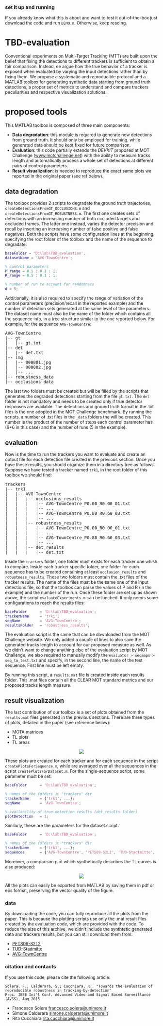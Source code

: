 ### set it up and running
If you already know what this is about and want to test it out-of-the-box just download the code and run `DEMO.m`. Otherwise, keep reading.

# TBD-evaluation
Conventional experiments on Multi-Target Tracking (MTT) are built upon the belief that fixing the detections to different trackers is sufficient to obtain a fair comparison. Instead, ee argue how the true behavior of a tracker is exposed when evaluated by varying the input detections rather than by fixing them. We propose a systematic and reproducible protocol and a MATLAB toolbox for generating synthetic data starting from ground truth detections, a proper set of metrics to understand and compare trackers peculiarities and respective visualization solutions.

# proposed tools
This MATLAB toolbox is composed of three main components:
* **Data degradation**: this module is required to generate new detections from ground truth. It should only be employed for training, while generated data should be kept fixed for future comparison.
* **Evaluation**: this code partially extends the *DEVKIT* proposed at MOT Challenge (www.motchallenge.net) with the ability to measure tracks length and automatically process a whole set of detections at different pairs of control parameters.
* **Result visualization**: is needed to reproduce the exact same plots we reported in the original paper (see ref below).

## data degradation
The toolbox provides 2 scripts to degradate the ground truth trajectories, `createDetectionsFromGT_OCCLUSIONS.m` and `createDetectionsFromGT_ROBUSTNESS.m`. The first one creates sets of detections with an increasing number of both occluded targets and occluded frames. The latter one instead, varies the detector precision and recall by inserting an increasing number of false positive and false negatives. Both the scripts have some configuration lines at the beginning, specifying the root folder of the toolbox and the name of the sequence to degradate.

```matlab
baseFolder = 'D:\lab\TBD_evaluation';
datasetName = 'AVG-TownCentre';

% control parameters
P_range = 0.5 : 0.1 : 1;
R_range = 0.5 : 0.1 : 1;

% number of run to account for randomness
d = 5;
```

Additionally, it is also required to specify the range of variation of the control parameters (precision/recall in the reported example) and the number of detection sets generated at the same level of the parameters. The dataset name must also be the name of the folder which contains all the sequence info, in a tree structure similar to the one reported below. For example, for the sequence `AVG-TownCentre`:

<pre>
AVG-TownCentre
|-- gt
|   |-- gt.txt
|-- det
|   |-- det.txt
|-- img
|   |-- 000001.jpg
|   |-- 000002.jpg
|   |-- ...
|-- robustness_data
|-- occlusions_data
</pre>

The last two folders must be created but will be filled by the scripts that generates the degraded detections starting from the file `gt.txt`. The `det` folder is not mandatory and needs to be created only if true detector responses are available. The detections and ground truth format in the .txt files is the one adopted in the MOT Challenge benchmark. By running the scripts, a number of .txt files in the `_data` folders the will be created. This number is the product of the number of steps each control parameter has (6*6 in this case) and the number of runs (5 in the example).

## evaluation
Now is the time to run the trackers you want to evaluate and create an output file for each detection file created in the previous section. Once you have these results, you should organize them in a directory tree as follows. Suppose we have tested a tracker named `trk1`, in the root folder of this toolbox we should find:

<pre>
trackers
|-- trk1
|   |-- AVG-TownCentre
|   |   |-- occlusions_results
|   |   |   |-- AVG-TownCentre_P0.00_R0.00_01.txt
|   |   |   |-- ...
|   |   |   |-- AVG-TownCentre_P0.80_R0.60_03.txt
|   |   |   |-- ...
|   |   |-- robustness_results
|   |   |   |-- AVG-TownCentre_P0.00_R0.00_01.txt
|   |   |   |-- ...
|   |   |   |-- AVG-TownCentre_P0.80_R0.60_03.txt
|   |   |   |-- ...
|   |   |-- det_results
|   |   |   |-- det.txt
</pre>

Inside the `trackers` folder, one folder must exists for each tracker one whish to compare. Inside each tracker specific folder, one folder for each sequence has to be created containing at least `occlusion_results` and `robustness_results`. These two folders must contain the .txt files of the tracker results. The name of the files must be the same one of the input detections file, so that the toolbox can parse the values of P and R (in the example) and the number of the run. Once these folder are set up as shown above, the script `evaluateExperiments.m` can be lunched. It only needs some configurations to reach the results files:
```matlab
baseFolder      = 'D:\lab\TBD_evaluation';
trackerName     = 'trk1';
seqName         = 'AVG-TownCentre';
resultsFolder   = 'robustness_results';
```
The evaluation script is the same that can be downloaded from the MOT Challenge website. We only added a couple of lines to also save the generated tracks length to account for our proposed measure as well. As we didn't want to change anything else of the evaluation script by MOT Challenge, we also required to manually modify the `evaluator > seqmaps > seq_to_test.txt` and specify, in the second line, the name of the test sequence. First line must be left empty.

By running this script, a `results.mat` file is created inside each results folder. This .mat files contain all the CLEAR MOT standard metrics and our proposed tracks length measure.

## result visualization
The last contribution of our toolbox is a set of plots obtained from the `results.mat` files generated in the previous sections. There are three types of plots, detailed in the paper (see reference below):
- MOTA matrices
- TL plots
- TL areas

<!-- The MOTA matrices describe how good a tracker is at retrieving true positives, rejecting false detections proposed by the detector and at the same time producing continuous tracks, also accounting for ID switches. Track Length (TL), instead, is the proposed metric and measures the longest sequence of frames in which each GT track was continuously and successfully tracked. So it is a value for each track. Results are then sorted in descending order in a survival curve-like plot. -->

<p align="center">
  <img src="http://imagelab.ing.unimore.it/TBD-evaluation/images/MOTA-TL.png" />
</p>

These plots are created for each tracker and for each sequence in the script `createPlotsForSequence.m`, while are averaged over all the sequences in the script `createPlotsForDataset.m`. For the single-sequence script, some parameter must be set:
```matlab
baseFolder      = 'D:\lab\TBD_evaluation';

% names of the folders in "trackers" dir
trackerName     = {'trk1', ...};
seqName         = 'AVG-TownCentre';

% availability of true detection results (det_results folder)
plotDetection   = 1;
```
Similarly, these are the parameters for the dataset script:
```matlab
baseFolder      = 'D:\lab\TBD_evaluation';

% names of the folders in "trackers" dir
trackerName     = {'trk1', ...};
sequences       = {'AVG-TownCentre', 'PETS09-S2L2', 'TUD-Stadtmitte', ...};
```

Moreover, a comparison plot which synthetically describes the TL curves is also produced:
<p align="center">
  <img src="http://imagelab.ing.unimore.it/TBD-evaluation/images/comparison.png" />
</p>

All the plots can easily be exported from MATLAB by saving them in pdf or eps format, preserving the vector quality of the figure.

### data
By downloading the code, you can fully reproduce all the plots from the paper. This is because the plotting scripts use only the .mat result files created by the evaluation code, which are provided with the code. To reduce the size of this archive, we didn't include the synthtetic generated data and trackers results, but you can still download them from:
* <a href="http://imagelab.ing.unimore.it/TBD-evaluation/PETS09-S2L2.zip">PETS09-S2L2</a>
* <a href="http://imagelab.ing.unimore.it/TBD-evaluation/TUD-Stadmitte.zip">TUD-Stadmitte</a>
* <a href="http://imagelab.ing.unimore.it/TBD-evaluation/AVG-TownCentre.zip">AVG-TownCentre</a>

### citation and contacts
If you use this code, please cite the following article:

```
Solera, F.; Calderara, S.; Cucchiara, R., "Towards the evaluation of reproducible robustness in tracking-by-detection"
Proc. IEEE Int'l Conf. Advanced Video and Signal Based Surveillance (AVSS), Aug 2015
```

- Francesco Solera    francesco.solera@unimore.it
- Simone Calderara    simone.calderara@unimore.it
- Rita Cucchiara        rita.cucchiara@unimore.it
